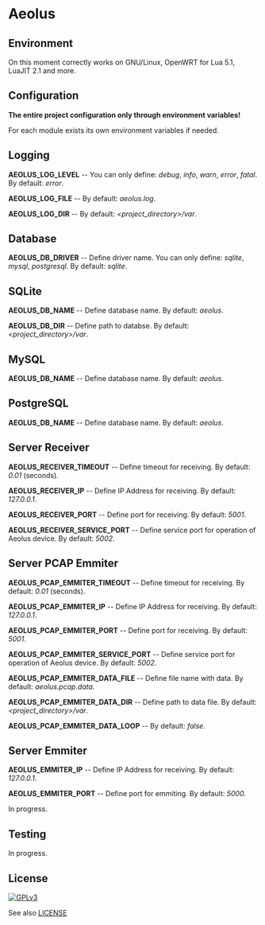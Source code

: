 Aeolus
======


Environment
-------

On this moment correctly works on GNU/Linux, OpenWRT for Lua 5.1, LuaJIT 2.1 and more.


Configuration
-------

**The entire project configuration only through environment variables!**

For each module exists its own environment variables if needed.

Logging
-------

**AEOLUS_LOG_LEVEL** -- You can only define: *debug*, *info*, *warn*, *error*, *fatal*. By default: *error*.

**AEOLUS_LOG_FILE** -- By default: *aeolus.log*.

**AEOLUS_LOG_DIR** -- By default: *<project_directory>/var*.


Database
-------

**AEOLUS_DB_DRIVER** -- Define driver name. You can only define: *sqlite*, *mysql*, *postgresql*. By default: *sqlite*.


## SQLite

**AEOLUS_DB_NAME** -- Define database name. By default: *aeolus*.

**AEOLUS_DB_DIR** -- Define path to databse. By default: *<project_directory>/var*.

## MySQL

**AEOLUS_DB_NAME** -- Define database name. By default: *aeolus*.

## PostgreSQL

**AEOLUS_DB_NAME** -- Define database name. By default: *aeolus*.


Server Receiver
-------

**AEOLUS_RECEIVER_TIMEOUT** -- Define timeout for receiving. By default: *0.01* (seconds).

**AEOLUS_RECEIVER_IP** -- Define IP Address for receiving. By default: *127.0.0.1*.

**AEOLUS_RECEIVER_PORT** -- Define port for receiving. By default: *5001*.

**AEOLUS_RECEIVER_SERVICE_PORT** -- Define service port for operation of Aeolus device. By default: *5002*.


Server PCAP Emmiter
-------

**AEOLUS_PCAP_EMMITER_TIMEOUT** -- Define timeout for receiving. By default: *0.01* (seconds).

**AEOLUS_PCAP_EMMITER_IP** -- Define IP Address for receiving. By default: *127.0.0.1*.

**AEOLUS_PCAP_EMMITER_PORT** -- Define port for receiving. By default: *5001*.

**AEOLUS_PCAP_EMMITER_SERVICE_PORT** -- Define service port for operation of Aeolus device. By default: *5002*.

**AEOLUS_PCAP_EMMITER_DATA_FILE** -- Define file name with data. By default: *aeolus.pcap.data*.

**AEOLUS_PCAP_EMMITER_DATA_DIR** -- Define path to data file. By default: *<project_directory>/var*.

**AEOLUS_PCAP_EMMITER_DATA_LOOP** -- By default: *false*.


Server Emmiter
-------

**AEOLUS_EMMITER_IP** -- Define IP Address for receiving. By default: *127.0.0.1*.

**AEOLUS_EMMITER_PORT** -- Define port for emmiting. By default: *5000*.


In progress.


Testing
-------

In progress.


License
-------

[![GPLv3](http://www.gnu.org/graphics/gplv3-88x31.png)](http://www.gnu.org/licenses/gpl-3.0.txt)

See also [LICENSE](LICENSE)
